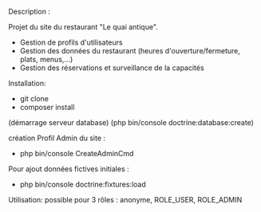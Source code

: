 Description :

Projet du site du restaurant "Le quai antique".
* Gestion de profils d'utilisateurs
* Gestion des données du restaurant (heures d'ouverture/fermeture, plats, menus,...)
* Gestion des réservations et surveillance de la capacités

Installation:
* git clone
* composer install

(démarrage serveur database)
(php bin/console doctrine:database:create)

création Profil Admin du site :
* php bin/console CreateAdminCmd

Pour ajout données fictives initiales :
* php bin/console doctrine:fixtures:load

Utilisation:
possible pour 3 rôles : anonyme, ROLE_USER, ROLE_ADMIN
